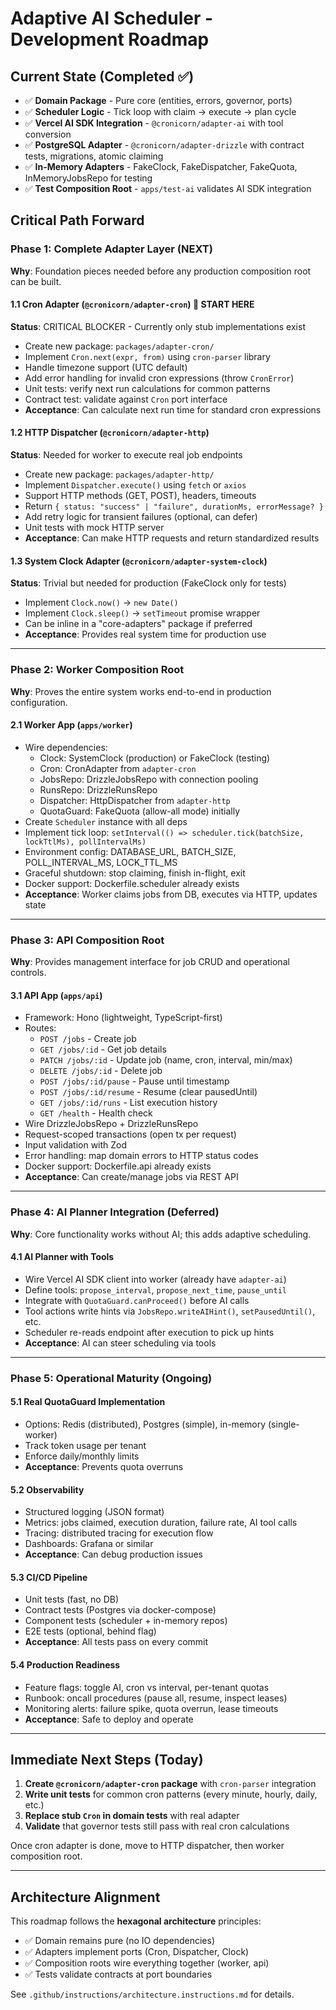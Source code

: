  # Adaptive AI Scheduler - Development Roadmap

## Current State (Completed ✅)

- ✅ **Domain Package** - Pure core (entities, errors, governor, ports)
- ✅ **Scheduler Logic** - Tick loop with claim → execute → plan cycle
- ✅ **Vercel AI SDK Integration** - `@cronicorn/adapter-ai` with tool conversion
- ✅ **PostgreSQL Adapter** - `@cronicorn/adapter-drizzle` with contract tests, migrations, atomic claiming
- ✅ **In-Memory Adapters** - FakeClock, FakeDispatcher, FakeQuota, InMemoryJobsRepo for testing
- ✅ **Test Composition Root** - `apps/test-ai` validates AI SDK integration

## Critical Path Forward

### Phase 1: Complete Adapter Layer (NEXT)

**Why**: Foundation pieces needed before any production composition root can be built.

#### 1.1 Cron Adapter (`@cronicorn/adapter-cron`) 🎯 **START HERE**
**Status**: CRITICAL BLOCKER - Currently only stub implementations exist

- Create new package: `packages/adapter-cron/`
- Implement `Cron.next(expr, from)` using `cron-parser` library
- Handle timezone support (UTC default)
- Add error handling for invalid cron expressions (throw `CronError`)
- Unit tests: verify next run calculations for common patterns
- Contract test: validate against `Cron` port interface
- **Acceptance**: Can calculate next run time for standard cron expressions

#### 1.2 HTTP Dispatcher (`@cronicorn/adapter-http`)
**Status**: Needed for worker to execute real job endpoints

- Create new package: `packages/adapter-http/`
- Implement `Dispatcher.execute()` using `fetch` or `axios`
- Support HTTP methods (GET, POST), headers, timeouts
- Return `{ status: "success" | "failure", durationMs, errorMessage? }`
- Add retry logic for transient failures (optional, can defer)
- Unit tests with mock HTTP server
- **Acceptance**: Can make HTTP requests and return standardized results

#### 1.3 System Clock Adapter (`@cronicorn/adapter-system-clock`)
**Status**: Trivial but needed for production (FakeClock only for tests)

- Implement `Clock.now()` → `new Date()`
- Implement `Clock.sleep()` → `setTimeout` promise wrapper
- Can be inline in a "core-adapters" package if preferred
- **Acceptance**: Provides real system time for production use

---

### Phase 2: Worker Composition Root

**Why**: Proves the entire system works end-to-end in production configuration.

#### 2.1 Worker App (`apps/worker`)
- Wire dependencies:
  - Clock: SystemClock (production) or FakeClock (testing)
  - Cron: CronAdapter from `adapter-cron`
  - JobsRepo: DrizzleJobsRepo with connection pooling
  - RunsRepo: DrizzleRunsRepo
  - Dispatcher: HttpDispatcher from `adapter-http`
  - QuotaGuard: FakeQuota (allow-all mode) initially
- Create `Scheduler` instance with all deps
- Implement tick loop: `setInterval(() => scheduler.tick(batchSize, lockTtlMs), pollIntervalMs)`
- Environment config: DATABASE_URL, BATCH_SIZE, POLL_INTERVAL_MS, LOCK_TTL_MS
- Graceful shutdown: stop claiming, finish in-flight, exit
- Docker support: Dockerfile.scheduler already exists
- **Acceptance**: Worker claims jobs from DB, executes via HTTP, updates state

---

### Phase 3: API Composition Root

**Why**: Provides management interface for job CRUD and operational controls.

#### 3.1 API App (`apps/api`)
- Framework: Hono (lightweight, TypeScript-first)
- Routes:
  - `POST /jobs` - Create job
  - `GET /jobs/:id` - Get job details
  - `PATCH /jobs/:id` - Update job (name, cron, interval, min/max)
  - `DELETE /jobs/:id` - Delete job
  - `POST /jobs/:id/pause` - Pause until timestamp
  - `POST /jobs/:id/resume` - Resume (clear pausedUntil)
  - `GET /jobs/:id/runs` - List execution history
  - `GET /health` - Health check
- Wire DrizzleJobsRepo + DrizzleRunsRepo
- Request-scoped transactions (open tx per request)
- Input validation with Zod
- Error handling: map domain errors to HTTP status codes
- Docker support: Dockerfile.api already exists
- **Acceptance**: Can create/manage jobs via REST API

---

### Phase 4: AI Planner Integration (Deferred)

**Why**: Core functionality works without AI; this adds adaptive scheduling.

#### 4.1 AI Planner with Tools
- Wire Vercel AI SDK client into worker (already have `adapter-ai`)
- Define tools: `propose_interval`, `propose_next_time`, `pause_until`
- Integrate with `QuotaGuard.canProceed()` before AI calls
- Tool actions write hints via `JobsRepo.writeAIHint()`, `setPausedUntil()`, etc.
- Scheduler re-reads endpoint after execution to pick up hints
- **Acceptance**: AI can steer scheduling via tools

---

### Phase 5: Operational Maturity (Ongoing)

#### 5.1 Real QuotaGuard Implementation
- Options: Redis (distributed), Postgres (simple), in-memory (single-worker)
- Track token usage per tenant
- Enforce daily/monthly limits
- **Acceptance**: Prevents quota overruns

#### 5.2 Observability
- Structured logging (JSON format)
- Metrics: jobs claimed, execution duration, failure rate, AI tool calls
- Tracing: distributed tracing for execution flow
- Dashboards: Grafana or similar
- **Acceptance**: Can debug production issues

#### 5.3 CI/CD Pipeline
- Unit tests (fast, no DB)
- Contract tests (Postgres via docker-compose)
- Component tests (scheduler + in-memory repos)
- E2E tests (optional, behind flag)
- **Acceptance**: All tests pass on every commit

#### 5.4 Production Readiness
- Feature flags: toggle AI, cron vs interval, per-tenant quotas
- Runbook: oncall procedures (pause all, resume, inspect leases)
- Monitoring alerts: failure spike, quota overrun, lease timeouts
- **Acceptance**: Safe to deploy and operate

---

## Immediate Next Steps (Today)

1. **Create `@cronicorn/adapter-cron` package** with `cron-parser` integration
2. **Write unit tests** for common cron patterns (every minute, hourly, daily, etc.)
3. **Replace stub `Cron` in domain tests** with real adapter
4. **Validate** that governor tests still pass with real cron calculations

Once cron adapter is done, move to HTTP dispatcher, then worker composition root.

---

## Architecture Alignment

This roadmap follows the **hexagonal architecture** principles:
- ✅ Domain remains pure (no IO dependencies)
- ✅ Adapters implement ports (Cron, Dispatcher, Clock)
- ✅ Composition roots wire everything together (worker, api)
- ✅ Tests validate contracts at port boundaries

See `.github/instructions/architecture.instructions.md` for details.